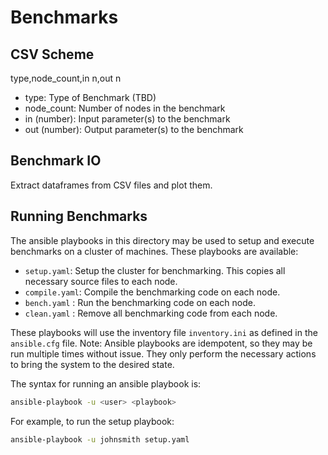 
# Benchmarks

## CSV Scheme

type,node_count,in n,out n 

- type: Type of Benchmark (TBD)
- node_count: Number of nodes in the benchmark
- in (number): Input parameter(s) to the benchmark
- out (number): Output parameter(s) to the benchmark

## Benchmark IO

Extract dataframes from CSV files and plot them.

## Running Benchmarks

The ansible playbooks in this directory may be used to setup and execute benchmarks on a cluster of machines.
These playbooks are available:
- `setup.yaml`: Setup the cluster for benchmarking.
This copies all necessary source files to each node.
- `compile.yaml`: Compile the benchmarking code on each node.
- `bench.yaml` : Run the benchmarking code on each node.
- `clean.yaml` : Remove all benchmarking code from each node.

These playbooks will use the inventory file `inventory.ini` as defined in the `ansible.cfg` file.
Note: Ansible playbooks are idempotent, so they may be run multiple times without issue.
They only perform the necessary actions to bring the system to the desired state.

The syntax for running an ansible playbook is:

```bash
ansible-playbook -u <user> <playbook>
```

For example, to run the setup playbook:

```bash
ansible-playbook -u johnsmith setup.yaml
```
